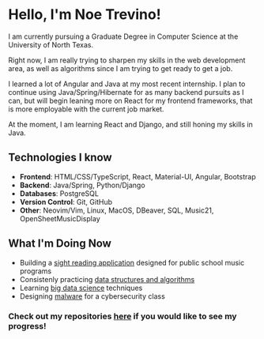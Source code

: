 # Hello, I'm Noe Trevino!

I am currently pursuing a Graduate Degree in Computer Science at the University of North Texas. 

Right now, I am really trying to sharpen my skills in the web development area, as well as algorithms since I am trying to get ready to get a job. 

I learned a lot of Angular and Java at my most recent internship. I plan to continue using Java/Spring/Hibernate for as many backend pursuits as I can, but will begin leaning more on React for my frontend frameworks, that is more employable with the current job market.

At the moment, I am learning React and Django, and still honing my skills in Java.

## Technologies I know
- **Frontend**: HTML/CSS/TypeScript, React, Material-UI, Angular, Bootstrap
- **Backend**: Java/Spring, Python/Django
- **Databases**: PostgreSQL
- **Version Control**: Git, GitHub
- **Other**: Neovim/Vim, Linux, MacOS, DBeaver, SQL, Music21, OpenSheetMusicDisplay

## What I'm Doing Now
- Building a [sight reading application](https://github.com/TheNoeTrevino/sight-reading-app) designed for public school music programs
- Consistenly practicing [data structures and algorithms](https://github.com/TheNoeTrevino/ds-and-algos)
- Learning [big data science](https://github.com/TheNoeTrevino/school-assignments/tree/main/school/big-data-science) techniques
- Designing [malware](https://github.com/TheNoeTrevino/no-hope) for a cybersecurity class

### Check out my repositories [here](https://github.com/TheNoeTrevino?tab=repositories) if you would like to see my progress!

<!---
## 💬 Let's Connect!
Feel free to reach out if you want to collaborate on projects or discuss anything related to web development and computer science!

[![LinkedIn](https://img.shields.io/badge/LinkedIn-Connect-blue)](https://www.linkedin.com/in/your-linkedin/) [![Email](https://img.shields.io/badge/Email-Contact-red)](mailto:your-email@example.com)


TheNoeTrevino/TheNoeTrevino is a ✨ special ✨ repository because its `README.md` (this file) appears on your GitHub profile.
You can click the Preview link to take a look at your changes.
--->
